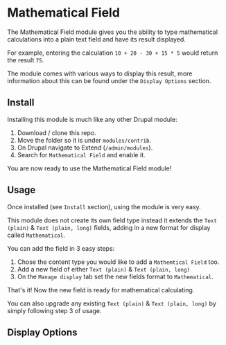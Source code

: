 # Mathematical Field

The Mathematical Field module gives you the ability to type mathematical calculations into a plain text field and have its result displayed.

For example, entering the calculation `10 + 20 - 30 + 15 * 5` would return the result `75`.

The module comes with various ways to display this result, more information about this can be found under the `Display Options` section.


## Install

Installing this module is much like any other Drupal module:

1. Download / clone this repo.
2. Move the folder so it is under `modules/contrib`.
3. On Drupal navigate to Extend (`/admin/modules`).
4. Search for `Mathematical Field` and enable it.

You are now ready to use the Mathematical Field module!


## Usage

Once installed (see `Install` section), using the module is very easy.

This module does not create its own field type instead it extends the `Text (plain)` & `Text (plain, long)` fields, adding in a new format for display called `Mathematical`.

You can add the field in 3 easy steps:

1. Chose the content type you would like to add a `Mathemtical Field` too.
2. Add a new field of either `Text (plain)` & `Text (plain, long)`
3. On the `Manage display` tab set the new fields format to `Mathematical`.

That's it! Now the new field is ready for mathematical calculating.

You can also upgrade any existing `Text (plain)` & `Text (plain, long)` by simply following step 3 of usage.

## Display Options
